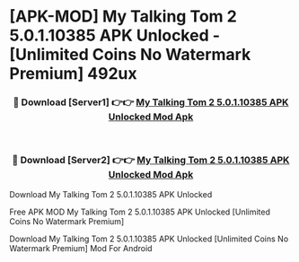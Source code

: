 # [APK-MOD] My Talking Tom 2 5.0.1.10385 APK Unlocked - [Unlimited Coins No Watermark Premium] 492ux



<div align="center">
<h3>🔴 Download [Server1] 👉👉 <a href="https://momento.my/?title=My_Talking_Tom_2_5.0.1.10385_APK_Unlocked">My Talking Tom 2 5.0.1.10385 APK Unlocked Mod Apk</a></h3><br>

<h3>🔴 Download [Server2] 👉👉 <a href="https://momento.my/?title=My_Talking_Tom_2_5.0.1.10385_APK_Unlocked">My Talking Tom 2 5.0.1.10385 APK Unlocked Mod Apk</a></h3>
</div>



Download My Talking Tom 2 5.0.1.10385 APK Unlocked 

Free APK MOD My Talking Tom 2 5.0.1.10385 APK Unlocked [Unlimited Coins No Watermark Premium]

Download My Talking Tom 2 5.0.1.10385 APK Unlocked [Unlimited Coins No Watermark Premium] Mod For Android
